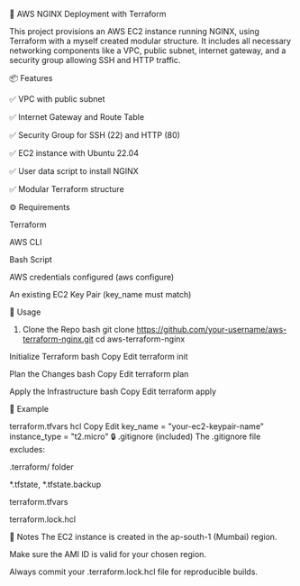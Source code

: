 🚀 AWS NGINX Deployment with Terraform

This project provisions an AWS EC2 instance running NGINX, using Terraform with a myself created modular structure. It includes all necessary networking components like a VPC, public subnet, internet gateway, and a security group allowing SSH and HTTP traffic.

📦 Features

✅ VPC with public subnet

✅ Internet Gateway and Route Table

✅ Security Group for SSH (22) and HTTP (80)

✅ EC2 instance with Ubuntu 22.04

✅ User data script to install NGINX

✅ Modular Terraform structure

⚙️ Requirements

Terraform

AWS CLI

Bash Script

AWS credentials configured (aws configure)

An existing EC2 Key Pair (key_name must match)

🚀 Usage

1. Clone the Repo
bash git clone https://github.com/your-username/aws-terraform-nginx.git cd aws-terraform-nginx

Initialize Terraform bash Copy Edit terraform init

Plan the Changes bash Copy Edit terraform plan

Apply the Infrastructure bash Copy Edit terraform apply

🧾 Example 

terraform.tfvars hcl Copy Edit key_name = "your-ec2-keypair-name" instance_type = "t2.micro" 🔒 .gitignore (included) The .gitignore file excludes:

.terraform/ folder

*.tfstate, *.tfstate.backup

terraform.tfvars

terraform.lock.hcl

📌 Notes The EC2 instance is created in the ap-south-1 (Mumbai) region.

Make sure the AMI ID is valid for your chosen region.

Always commit your .terraform.lock.hcl file for reproducible builds.
